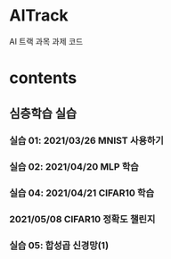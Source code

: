 # AITrack
AI 트랙 과목 과제 코드

# contents
## 심층학습 실습
### 실습 01: 2021/03/26 MNIST 사용하기
### 실습 02: 2021/04/20 MLP 학습
### 실습 04: 2021/04/21 CIFAR10 학습
### 2021/05/08 CIFAR10 정확도 챌린지
### 실습 05: 합성곱 신경망(1)
